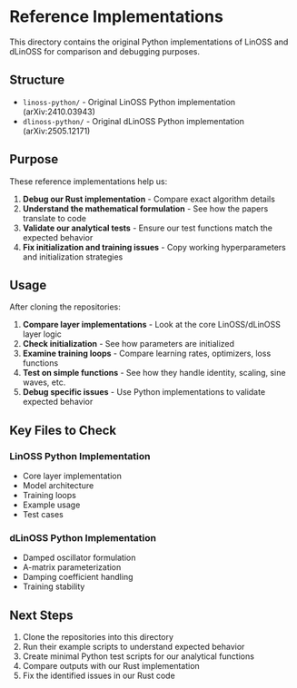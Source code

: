 # Reference Implementations

This directory contains the original Python implementations of LinOSS and dLinOSS for comparison and debugging purposes.

## Structure

- `linoss-python/` - Original LinOSS Python implementation (arXiv:2410.03943)
- `dlinoss-python/` - Original dLinOSS Python implementation (arXiv:2505.12171)

## Purpose

These reference implementations help us:

1. **Debug our Rust implementation** - Compare exact algorithm details
2. **Understand the mathematical formulation** - See how the papers translate to code
3. **Validate our analytical tests** - Ensure our test functions match the expected behavior
4. **Fix initialization and training issues** - Copy working hyperparameters and initialization strategies

## Usage

After cloning the repositories:

1. **Compare layer implementations** - Look at the core LinOSS/dLinOSS layer logic
2. **Check initialization** - See how parameters are initialized 
3. **Examine training loops** - Compare learning rates, optimizers, loss functions
4. **Test on simple functions** - See how they handle identity, scaling, sine waves, etc.
5. **Debug specific issues** - Use Python implementations to validate expected behavior

## Key Files to Check

### LinOSS Python Implementation
- Core layer implementation
- Model architecture 
- Training loops
- Example usage
- Test cases

### dLinOSS Python Implementation  
- Damped oscillator formulation
- A-matrix parameterization
- Damping coefficient handling
- Training stability

## Next Steps

1. Clone the repositories into this directory
2. Run their example scripts to understand expected behavior
3. Create minimal Python test scripts for our analytical functions
4. Compare outputs with our Rust implementation
5. Fix the identified issues in our Rust code
